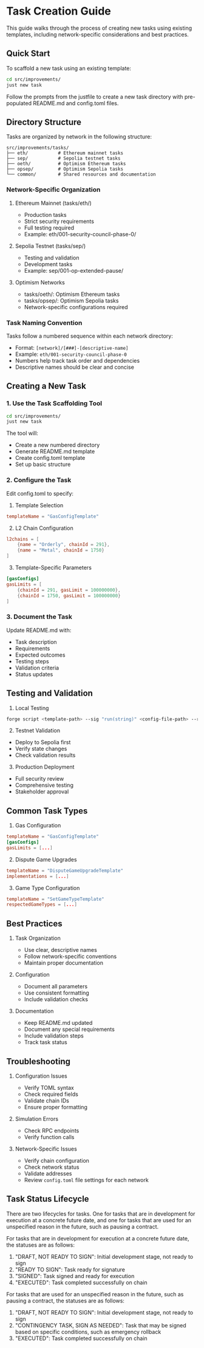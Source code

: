 # Task Creation Guide

This guide walks through the process of creating new tasks using existing templates, including network-specific considerations and best practices.

## Quick Start

To scaffold a new task using an existing template:

```bash
cd src/improvements/
just new task
```

Follow the prompts from the justfile to create a new task directory with pre-populated README.md and config.toml files.

## Directory Structure

Tasks are organized by network in the following structure:

```
src/improvements/tasks/
├── eth/           # Ethereum mainnet tasks
├── sep/           # Sepolia testnet tasks
├── oeth/          # Optimism Ethereum tasks
├── opsep/         # Optimism Sepolia tasks
└── common/        # Shared resources and documentation
```

### Network-Specific Organization

1. Ethereum Mainnet (tasks/eth/)
   - Production tasks
   - Strict security requirements
   - Full testing required
   - Example: eth/001-security-council-phase-0/

2. Sepolia Testnet (tasks/sep/)
   - Testing and validation
   - Development tasks
   - Example: sep/001-op-extended-pause/

3. Optimism Networks
   - tasks/oeth/: Optimism Ethereum tasks
   - tasks/opsep/: Optimism Sepolia tasks
   - Network-specific configurations required

### Task Naming Convention

Tasks follow a numbered sequence within each network directory:
- Format: `[network]/[###]-[descriptive-name]`
- Example: `eth/001-security-council-phase-0`
- Numbers help track task order and dependencies
- Descriptive names should be clear and concise

## Creating a New Task

### 1. Use the Task Scaffolding Tool

```bash
cd src/improvements/
just new task
```

The tool will:
- Create a new numbered directory
- Generate README.md template
- Create config.toml template
- Set up basic structure

### 2. Configure the Task

Edit config.toml to specify:

1. Template Selection
```toml
templateName = "GasConfigTemplate"
```

2. L2 Chain Configuration
```toml
l2chains = [
    {name = "Orderly", chainId = 291},
    {name = "Metal", chainId = 1750}
]
```

3. Template-Specific Parameters
```toml
[gasConfigs]
gasLimits = [
    {chainId = 291, gasLimit = 100000000},
    {chainId = 1750, gasLimit = 100000000}
]
```

### 3. Document the Task

Update README.md with:
- Task description
- Requirements
- Expected outcomes
- Testing steps
- Validation criteria
- Status updates

## Testing and Validation

1. Local Testing
```bash
forge script <template-path> --sig "run(string)" <config-file-path> --rpc-url devnet -vvv
```

2. Testnet Validation
- Deploy to Sepolia first
- Verify state changes
- Check validation results

3. Production Deployment
- Full security review
- Comprehensive testing
- Stakeholder approval

## Common Task Types

1. Gas Configuration
```toml
templateName = "GasConfigTemplate"
[gasConfigs]
gasLimits = [...]
```

2. Dispute Game Upgrades
```toml
templateName = "DisputeGameUpgradeTemplate"
implementations = [...]
```

3. Game Type Configuration
```toml
templateName = "SetGameTypeTemplate"
respectedGameTypes = [...]
```

## Best Practices

1. Task Organization
   - Use clear, descriptive names
   - Follow network-specific conventions
   - Maintain proper documentation

2. Configuration
   - Document all parameters
   - Use consistent formatting
   - Include validation checks

3. Documentation
   - Keep README.md updated
   - Document any special requirements
   - Include validation steps
   - Track task status

## Troubleshooting

1. Configuration Issues
   - Verify TOML syntax
   - Check required fields
   - Validate chain IDs
   - Ensure proper formatting


2. Simulation Errors
   - Check RPC endpoints
   - Verify function calls

3. Network-Specific Issues
   - Verify chain configuration
   - Check network status
   - Validate addresses
   - Review `config.toml` file settings for each network

## Task Status Lifecycle

There are two lifecycles for tasks. One for tasks that are in development for execution at a concrete future date, and one for tasks that are used for an unspecified reason in the future, such as pausing a contract.

For tasks that are in development for execution at a concrete future date, the statuses are as follows:

1. "DRAFT, NOT READY TO SIGN": Initial development stage, not ready to sign
2. "READY TO SIGN": Task ready for signature
3. "SIGNED": Task signed and ready for execution
4. "EXECUTED": Task completed successfully on chain

For tasks that are used for an unspecified reason in the future, such as pausing a contract, the statuses are as follows:

1. "DRAFT, NOT READY TO SIGN": Initial development stage, not ready to sign
2. "CONTINGENCY TASK, SIGN AS NEEDED": Task that may be signed based on specific conditions, such as emergency rollback
3. "EXECUTED": Task completed successfully on chain